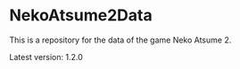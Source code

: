 # NekoAtsume2Data

This is a repository for the data of the game Neko Atsume 2.

Latest version: 1.2.0
